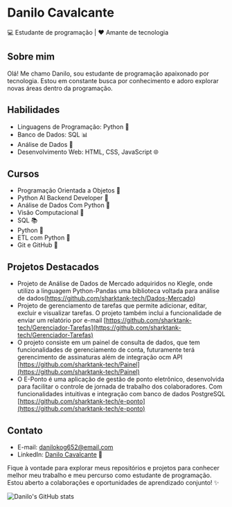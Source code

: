 # Danilo Cavalcante

💻 Estudante de programação | ❤️ Amante de tecnologia

## Sobre mim
Olá! Me chamo Danilo, sou estudante de programação apaixonado por tecnologia. Estou em constante busca por conhecimento e adoro explorar novas áreas dentro da programação.

## Habilidades
- Linguagens de Programação: Python 🐍
- Banco de Dados: SQL 📊
- Análise de Dados 🎲
- Desenvolvimento Web: HTML, CSS, JavaScript 🌐

## Cursos
- Programação Orientada a Objetos 🎯
- Python AI Backend Developer 🧱
- Análise de Dados Com Python 🎲
- Visão Computacional 🤖
- SQL 📚
- Python 🐍
- ETL com Python 🔄
- Git e GitHub 🚀

## Projetos Destacados
- Projeto de Análise de Dados de Mercado adquiridos no Klegle, onde utilizo a linguagem Python-Pandas uma biblioteca voltada para análise de dados(https://github.com/sharktank-tech/Dados-Mercado)
- Projeto de gerenciamento de tarefas que permite adicionar, editar, excluir e visualizar tarefas. O projeto também inclui a funcionalidade de enviar um relatório por e-mail [https://github.com/sharktank-tech/Gerenciador-Tarefas](https://github.com/sharktank-tech/Gerenciador-Tarefas)
- O projeto consiste em um painel de consulta de dados, que tem funcionalidades de gerenciamento de conta, futuramente terá gerencimento de assinaturas além de integração ocm API [https://github.com/sharktank-tech/Painel](https://github.com/sharktank-tech/Painel)
- O E-Ponto é uma aplicação de gestão de ponto eletrônico, desenvolvida para facilitar o controle de jornada de trabalho dos colaboradores. Com funcionalidades intuitivas e integração com banco de dados PostgreSQL [https://github.com/sharktank-tech/e-ponto](https://github.com/sharktank-tech/e-ponto)

## Contato
- E-mail: danilokog652@email.com
- LinkedIn: [Danilo Cavalcante](https://www.linkedin.com/in/danilo-c-s-5340b5253/) 💼

Fique à vontade para explorar meus repositórios e projetos para conhecer melhor meu trabalho e meu percurso como estudante de programação. Estou aberto a colaborações e oportunidades de aprendizado conjunto! ✨

![Danilo's GitHub stats](https://github-readme-stats.vercel.app/api?username=danilocs&show_icons=true&theme=radical)

